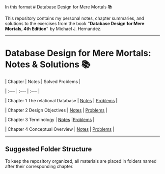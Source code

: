 In this format # Database Design for Mere Mortals 📚



This repository contains my personal notes, chapter summaries, and solutions to the exercises from the book **"Database Design for Mere Mortals, 4th Edition"** by Michael J. Hernandez.



---



# Database Design for Mere Mortals: Notes & Solutions 📚



| Chapter | Notes | Solved Problems |

| :--- | :--- | :--- |

| Chapter 1 The relational Database | [Notes](./Chapter_01/notes.md) | [Problems](./Chapter_01/solved_problems.md) |

| Chapter 2 Design Objectives | [Notes](./Chapter_02/notes.md) | [Problems](./Chapter_02/solved_problems.md) |

| Chapter 3 Terminology | [Notes](./Chapter_03/notes.md) |[Problems](./Chapter_03/solved_problems.md) |

| Chapter 4 Conceptual Overview | [Notes](./Chapter_04/notes.md) | [Problems](./Chapter_04/solved_problems.md) |



---



## Suggested Folder Structure



To keep the repository organized, all materials are placed in folders named after their corresponding chapter.
